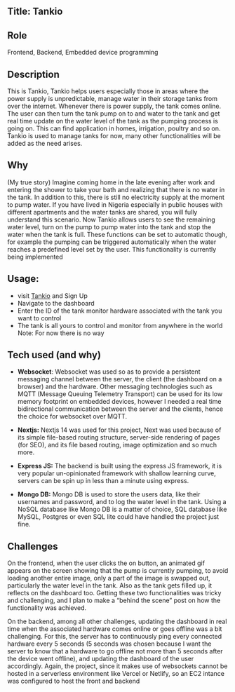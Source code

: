 ## Title: Tankio
## Role
Frontend, Backend, Embedded device programming
## Description
This is Tankio, Tankio helps users especially those in areas where the power supply is unpredictable, manage water in their storage tanks from over the internet. Whenever there is power supply, the tank comes online. The user can then turn the tank pump on to and water to the tank and get real time update on the water level of the tank as the pumping process is going on. This can find application in homes, irrigation, poultry and so on. Tankio is used to manage tanks for now, many other functionalities will be added as the need arises.
## Why
(My true story) Imagine coming home in the late evening after work and entering the shower to take your bath and realizing that there is no water in the tank. In addition to this, there is still no electricity supply at the moment to pump water. If you have lived in Nigeria especially in public houses with different apartments and the water tanks are shared, you will fully understand this scenario.
Now Tankio allows users to see the remaining water level, turn on the pump to pump water into the tank and stop the water when the tank is full.
These functions can be set to automatic though, for example the pumping can be triggered automatically when the water reaches a predefined level set by the user. This functionality is currently being implemented
## Usage: 
* visit [Tankio](http://16.171.3.59/) and Sign Up 
*	Navigate to the dashboard
*	Enter the ID of the tank monitor hardware associated with the tank you want to control
*	The tank is all yours to control and monitor from anywhere in the world
Note: For now there is no way 
## Tech used (and why)
* **Websocket**: Websocket was used so as to provide a persistent messaging channel between the server, the client (the dashboard on a browser) and the hardware. Other messaging technologies such as MQTT (Message Queuing Telemetry Transport) can be used for its low memory footprint on embedded devices, however I needed a real time bidirectional communication between the server and the clients, hence the choice for websocket over MQTT.

* **Nextjs:** Nextjs 14 was used for this project, Next was used because of its simple file-based routing structure, server-side rendering of pages (for SEO), and its file based routing, image optimization and so much more. 
* **Express JS:** The backend is built using the express JS framework, it is very popular un-opinionated framework with shallow learning curve, servers can be spin up in less than a minute using express.

* **Mongo DB:** Mongo DB is used to store the users data, like their usernames and password, and to log the water level in the tank. Using a NoSQL database like Mongo DB is a matter of choice, SQL database like MySQL, Postgres or even SQL lite could have handled the project just fine.

## Challenges
On the frontend, when the user clicks the on button, an animated gif appears on the screen showing that the pump is currently pumping, to avoid loading another entire image, only a part of the image is swapped out, particularly the water level in the tank. Also as the tank gets filled up, it reflects on the dashboard too. Getting these two functionalities was tricky and challenging, and I plan to make a “behind the scene” post on how the functionality was achieved.  

On the backend, among all other challenges, updating the dashboard in real time when the associated hardware comes online or goes offline was a bit challenging. For this, the server  has to continuously ping every connected hardware every 5 seconds (5 seconds was chosen because I want the server to know that a hardware to go offline not more than 5 seconds after the device went offline), and updating the dashboard of the user accordingly.
Again, the project, since it makes use of websockets cannot be hosted in a serverless environment like Vercel or Netlify, so an EC2 intance was configured to host the front and backend

